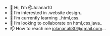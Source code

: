 - 👋 Hi, I’m @Jolanar10
- 👀 I’m interested in .website design..
- 🌱 I’m currently learning ..html,css.
- 💞️ I’m looking to collaborate on html,css,java..
- 📫 How to reach me jolanar.ali30@gmail.com...

<!---
Jolanar10/Jolanar10 is a ✨ special ✨ repository because its `README.md` (this file) appears on your GitHub profile.
You can click the Preview link to take a look at your changes.
--->
